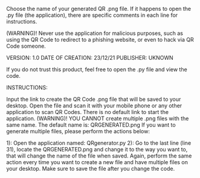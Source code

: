 Choose the name of your generated QR .png file.
If it happens to open the .py file (the application),
there are specific comments in each line for instructions.

(WARNING)! Never use the application for malicious purposes,
such as using the QR Code to redirect to a phishing website,
or even to hack via QR Code someone.

VERSION: 1.0
DATE OF CREATION: 23/12/21
PUBLISHER: UKNOWN

If you do not trust this product, feel free to open the .py file
and view the code.

INSTRUCTIONS:

Input the link to create the QR Code .png file
that will be saved to your desktop. Open the file
and scan it with your mobile phone or any other application
to scan QR Codes. There is no default link to start the application.
(WARNING)! YOU CANNOT create multiple .png files with the same 
name. The default name is: QRGENERATED.png
If you want to generate multiple files, please perform the actions below:

1): Open the application named: QRgenerator.py
2): Go to the last line (line 31), locate the QRGENERATED.png
    and change it to the way you want to, that will change the
    name of the file when saved. Again, perform the same action every     			         	time
    you want to create a new file and have multiple files on your desktop.
    Make sure to save the file after you change the code.